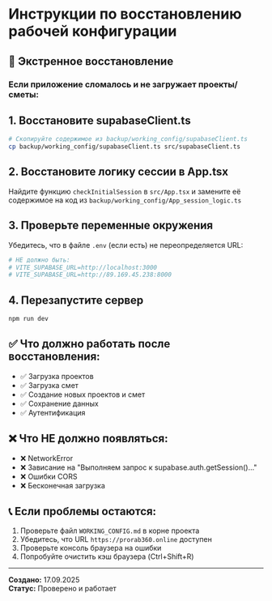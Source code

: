 # Инструкции по восстановлению рабочей конфигурации

## 🚨 Экстренное восстановление

### Если приложение сломалось и не загружает проекты/сметы:

## 1. Восстановите supabaseClient.ts

```bash
# Скопируйте содержимое из backup/working_config/supabaseClient.ts
cp backup/working_config/supabaseClient.ts src/supabaseClient.ts
```

## 2. Восстановите логику сессии в App.tsx

Найдите функцию `checkInitialSession` в `src/App.tsx` и замените её содержимое на код из `backup/working_config/App_session_logic.ts`

## 3. Проверьте переменные окружения

Убедитесь, что в файле `.env` (если есть) не переопределяется URL:
```bash
# НЕ должно быть:
# VITE_SUPABASE_URL=http://localhost:3000
# VITE_SUPABASE_URL=http://89.169.45.238:8000
```

## 4. Перезапустите сервер

```bash
npm run dev
```

## ✅ Что должно работать после восстановления:

- ✅ Загрузка проектов
- ✅ Загрузка смет  
- ✅ Создание новых проектов и смет
- ✅ Сохранение данных
- ✅ Аутентификация

## ❌ Что НЕ должно появляться:

- ❌ NetworkError
- ❌ Зависание на "Выполняем запрос к supabase.auth.getSession()..."
- ❌ Ошибки CORS
- ❌ Бесконечная загрузка

## 📞 Если проблемы остаются:

1. Проверьте файл `WORKING_CONFIG.md` в корне проекта
2. Убедитесь, что URL `https://prorab360.online` доступен
3. Проверьте консоль браузера на ошибки
4. Попробуйте очистить кэш браузера (Ctrl+Shift+R)

---
**Создано:** 17.09.2025  
**Статус:** Проверено и работает
